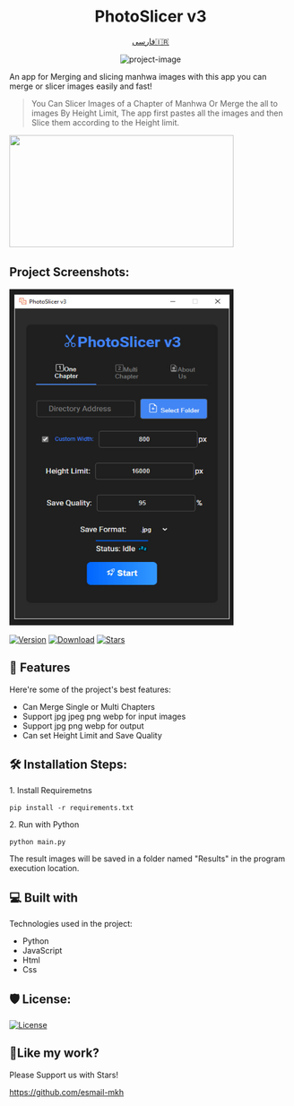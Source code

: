<h1 align="center" id="title">PhotoSlicer v3</h1>

<p align="center"><a href="https://github.com/esmail-mkh/PhotoSlicer/blob/main/README-fa.md">فارسی🇮🇷</a></p>

<p align="center"><img src="https://raw.githubusercontent.com/esmail-mkh/PhotoSlicer/main/assets/icon.ico" alt="project-image" width="150" height="150"></p>

<p id="description">An app for Merging and slicing manhwa images with this app you can merge or slicer images easily and fast!</p>

> <p></p>You Can Slicer Images of a Chapter of Manhwa Or Merge the all to images By Height Limit, The app first pastes all the images and then Slice them according to the Height limit.</p>


<a href="https://coffeebede.com/esmailmkh"><img class="img-fluid" src="https://coffeebede.ir/DashboardTemplateV2/app-assets/images/banner/default-yellow.svg" width="400" height="200/" /></a>


<h2>Project Screenshots:</h2>

<img src="https://raw.githubusercontent.com/esmail-mkh/PhotoSlicer/main/assets/app-image.jpg" alt="project-screenshot" width="400" height="600/">


[![Version](https://img.shields.io/github/v/release/esmail-mkh/PhotoSlicer?label=Version&color=blue)](https://github.com/esmail-mkh/PhotoSlicer/releases/latest)
[![Download](https://img.shields.io/github/downloads/esmail-mkh/PhotoSlicer/total?label=Downloads)](https://github.com/esmail-mkh/PhotoSlicer/releases/latest)
[![Stars](https://img.shields.io/github/stars/esmail-mkh/PhotoSlicer?style=flat&label=Stars&color=tomato
)](https://github.com/esmail-mkh/PhotoSlicer)

  
  
<h2>🧐 Features</h2>

Here're some of the project's best features:

*   Can Merge Single or Multi Chapters
*   Support jpg jpeg png webp for input images
*   Support jpg png webp for output
*   Can set Height Limit and Save Quality

<h2>🛠️ Installation Steps:</h2>

<p>1. Install Requiremetns</p>

```
pip install -r requirements.txt
```

<p>2. Run with Python</p>

```
python main.py
```


<p>The result images will be saved in a folder named "Results" in the program execution location.</p>

  
<h2>💻 Built with</h2>

Technologies used in the project:

*   Python
*   JavaScript
*   Html
*   Css

<h2>🛡️ License:</h2>

[![License](https://img.shields.io/badge/License-Restrictive-f84e29.svg?color=white)](LICENSE.md)

<h2>💖Like my work?</h2>

Please Support us with Stars!<p>https://github.com/esmail-mkh</p>
